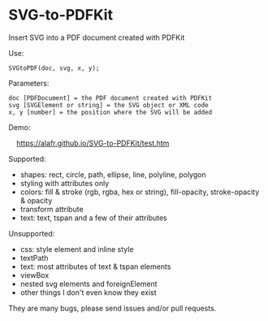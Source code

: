 # SVG-to-PDFKit
Insert SVG into a PDF document created with PDFKit

Use:

    SVGtoPDF(doc, svg, x, y);

Parameters:

    doc [PDFDocument] = the PDF document created with PDFKit
    svg [SVGElement or string] = the SVG object or XML code
    x, y [number] = the position where the SVG will be added

Demo:

&nbsp; &nbsp; <a href="https://alafr.github.io/SVG-to-PDFKit/test.htm" target="_blank">https://alafr.github.io/SVG-to-PDFKit/test.htm</a>

Supported:
 - shapes: rect, circle, path, ellipse, line, polyline, polygon
 - styling with attributes only
 - colors: fill & stroke (rgb, rgba, hex or string), fill-opacity, stroke-opacity & opacity
 - transform attribute
 - text: text, tspan and a few of their attributes

Unsupported:
 - css: style element and inline style
 - textPath
 - text: most attributes of text & tspan elements
 - viewBox
 - nested svg elements and foreignElement
 - other things I don't even know they exist

They are many bugs, please send issues and/or pull requests.
